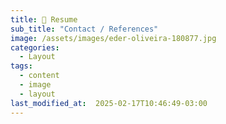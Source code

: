 ```yaml
---
title: 👧 Resume
sub_title: "Contact / References"
image: /assets/images/eder-oliveira-180877.jpg
categories:
  - Layout
tags:
  - content
  - image
  - layout
last_modified_at:  2025-02-17T10:46:49-03:00
---
```

